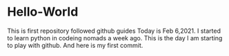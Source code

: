 # Hello-World
This is first repository followed github guides
Today is Feb 6,2021.  I started to learn python in codeing nomads a week ago.
This is the day I am starting to play with github. And here is my first commit.
